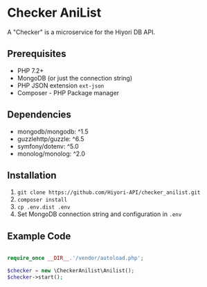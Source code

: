 # Checker AniList

A "Checker" is a microservice for the Hiyori DB API.

## Prerequisites
- PHP 7.2+
- MongoDB (or just the connection string)
- PHP JSON extension `ext-json`
- Composer - PHP Package manager

## Dependencies
- mongodb/mongodb: ^1.5
- guzzlehttp/guzzle: ^6.5
- symfony/dotenv: ^5.0
- monolog/monolog: ^2.0

## Installation
1. `git clone https://github.com/Hiyori-API/checker_anilist.git`
2. `composer install`
3. `cp .env.dist .env`
4. Set MongoDB connection string and configuration in `.env`


## Example Code

```php

require_once __DIR__.'/vendor/autoload.php';

$checker = new \CheckerAnilist\Anilist();
$checker->start();
```